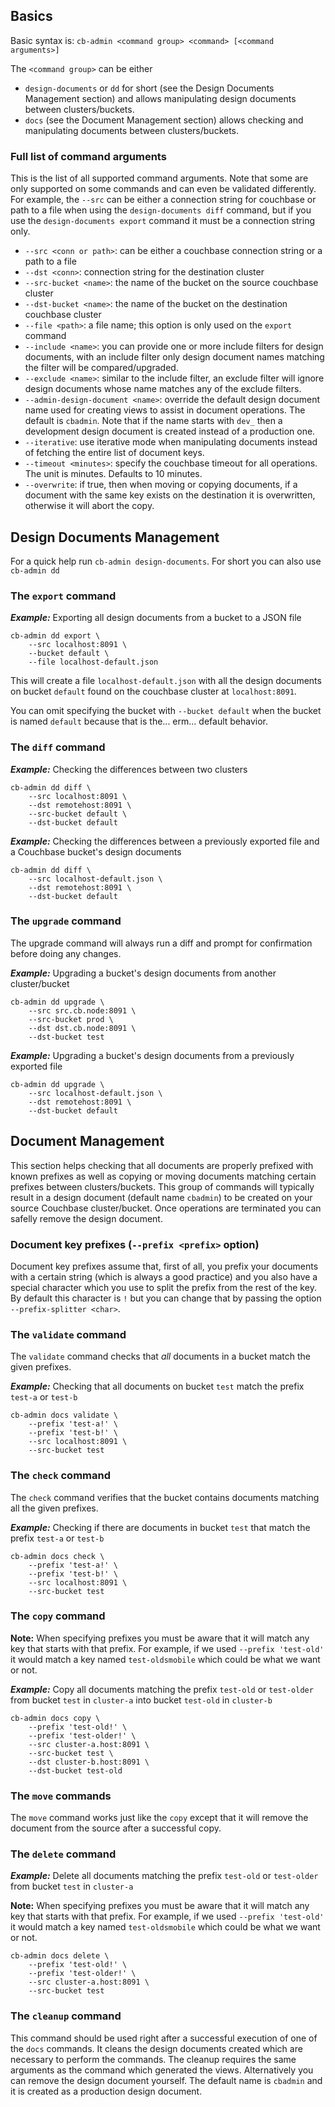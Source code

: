 ## Basics

Basic syntax is: `cb-admin <command group> <command> [<command arguments>]`

The `<command group>` can be either

  * `design-documents` or `dd` for short (see the Design Documents Management section) and allows manipulating design documents between clusters/buckets.
  * `docs` (see the Document Management section) allows checking and manipulating documents between clusters/buckets.

### Full list of command arguments

This is the list of all supported command arguments. Note that some are only supported on some commands and can even be validated differently. For example, the `--src` can be either a connection string for couchbase or path to a file when using the `design-documents diff` command, but if you use the `design-documents export` command it must be a connection string only.

  * `--src <conn or path>`: can be either a couchbase connection string or a path to a file
  * `--dst <conn>`: connection string for the destination cluster
  * `--src-bucket <name>`: the name of the bucket on the source couchbase cluster
  * `--dst-bucket <name>`: the name of the bucket on the destination couchbase cluster
  * `--file <path>`: a file name; this option is only used on the `export` command
  * `--include <name>`: you can provide one or more include filters for design documents, with an include filter only design document names matching the filter will be compared/upgraded.
  * `--exclude <name>`: similar to the include filter, an exclude filter will ignore design documents whose name matches any of the exclude filters.
  * `--admin-design-document <name>`: override the default design document name used for creating views to assist in document operations. The default is `cbadmin`. Note that if the name starts with `dev_` then a development design document is created instead of a production one.
  * `--iterative`: use iterative mode when manipulating documents instead of fetching the entire list of document keys.
  * `--timeout <minutes>`: specify the couchbase timeout for all operations. The unit is minutes. Defaults to 10 minutes.
  * `--overwrite`: if true, then when moving or copying documents, if a document with the same key exists on the destination it is overwritten, otherwise it will abort the copy.

## Design Documents Management

For a quick help run `cb-admin design-documents`. For short you can also use `cb-admin dd`

### The `export` command

***Example:*** Exporting all design documents from a bucket to a JSON file

```
cb-admin dd export \
	--src localhost:8091 \
	--bucket default \
	--file localhost-default.json
```

This will create a file `localhost-default.json` with all the design documents on bucket `default` found on the couchbase cluster at `localhost:8091`.

You can omit specifying the bucket with `--bucket default` when the bucket is named `default` because that is the... erm... default behavior.

### The `diff` command

***Example:*** Checking the differences between two clusters

```
cb-admin dd diff \
	--src localhost:8091 \
	--dst remotehost:8091 \
	--src-bucket default \
	--dst-bucket default
```

***Example:*** Checking the differences between a previously exported file and a Couchbase bucket's design documents

```
cb-admin dd diff \
	--src localhost-default.json \
	--dst remotehost:8091 \
	--dst-bucket default
```

### The `upgrade` command

The upgrade command will always run a diff and prompt for confirmation before doing any changes.

***Example:*** Upgrading a bucket's design documents from another cluster/bucket

```
cb-admin dd upgrade \
	--src src.cb.node:8091 \
	--src-bucket prod \
	--dst dst.cb.node:8091 \
	--dst-bucket test
```

***Example:*** Upgrading a bucket's design documents from a previously exported file

```
cb-admin dd upgrade \
	--src localhost-default.json \
	--dst remotehost:8091 \
	--dst-bucket default
```

## Document Management

This section helps checking that all documents are properly prefixed with known prefixes as well as copying or moving documents matching certain prefixes between clusters/buckets. This group of commands will typically result in a design document (default name `cbadmin`) to be created on your source Couchbase cluster/bucket. Once operations are terminated you can safelly remove the design document.

### Document key prefixes (`--prefix <prefix>` option)

Document key prefixes assume that, first of all, you prefix your documents with a certain string (which is always a good practice) and you also have a special character which you use to split the prefix from the rest of the key. By default this character is `!` but you can change that by passing the option `--prefix-splitter <char>`.

### The `validate` command

The `validate` command checks that *all* documents in a bucket match the given prefixes.

***Example:*** Checking that all documents on bucket `test` match the prefix `test-a` or `test-b`

```
cb-admin docs validate \
	--prefix 'test-a!' \
	--prefix 'test-b!' \
	--src localhost:8091 \
	--src-bucket test
```

### The `check` command

The `check` command verifies that the bucket contains documents matching all the given prefixes.

***Example:*** Checking if there are documents in bucket `test` that match the prefix `test-a` or `test-b`

```
cb-admin docs check \
	--prefix 'test-a!' \
	--prefix 'test-b!' \
	--src localhost:8091 \
	--src-bucket test
```

### The `copy` command

**Note:** When specifying prefixes you must be aware that it will match any key that starts with that prefix. For example, if we used `--prefix 'test-old'` it would match a key named `test-oldsmobile` which could be what we want or not.

***Example:*** Copy all documents matching the prefix `test-old` or `test-older` from bucket `test` in `cluster-a` into bucket `test-old` in `cluster-b`

```
cb-admin docs copy \
	--prefix 'test-old!' \
	--prefix 'test-older!' \
	--src cluster-a.host:8091 \
	--src-bucket test \
	--dst cluster-b.host:8091 \
	--dst-bucket test-old
```

### The `move` commands

The `move` command works just like the `copy` except that it will remove the document from the source after a successful copy.

### The `delete` command

***Example:*** Delete all documents matching the prefix `test-old` or `test-older` from bucket `test` in `cluster-a`

**Note:** When specifying prefixes you must be aware that it will match any key that starts with that prefix. For example, if we used `--prefix 'test-old'` it would match a key named `test-oldsmobile` which could be what we want or not.

```
cb-admin docs delete \
	--prefix 'test-old!' \
	--prefix 'test-older!' \
	--src cluster-a.host:8091 \
	--src-bucket test
```

### The `cleanup` command

This command should be used right after a successful execution of one of the `docs` commands. It cleans the design documents created which are necessary to perform the commands. The cleanup requires the same arguments as the command which generated the views. Alternatively you can remove the design document yourself. The default name is `cbadmin` and it is created as a production design document.
